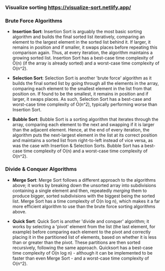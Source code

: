 ### Visualize sorting https://visualize-sort.netlify.app/

### Brute Force Algorithms

* **Insertion Sort**: Insertion Sort is arguably the most basic sorting algorithm and builds the final sorted list iteratively, comparing an element to the largest element in the sorted list behind it. If larger, it remains in position and if smaller, it swaps places before repeating this comparison again. Thus, at every iteration, the algorithm maintains a growing sorted list. Insertion Sort has a best-case time complexity of O(n) (if the array is already sorted) and a worst-case time complexity of O(n^2).

* **Selection Sort**: Selection Sort is another 'brute force' algorithm as it builds the final sorted list by going through all the elements in the array, comparing each element to the smallest element in the list from that position on. If found to be the smallest, it remains in position and if larger, it swaps places. As such, Selection Sort has a best-case and worst-case time complexity of O(n^2), typically performing worse than Insertion Sort.

* **Bubble Sort**: Bubble Sort is a sorting algorithm that iterates through the array, comparing each element to the next and swapping if it is larger than the adjacent element. Hence, at the end of every iteration, the algorithm puts the next-largest element in the list at its correct position and maintains a sorted list from right-to-left instead of vice versa, as was the case with Insertion & Selection Sorts. Bubble Sort has a best-case time complexity of O(n) and a worst-case time complexity of O(n^2).

### Divide & Conquer Algorithms

* **Merge Sort**: Merge Sort follows a different approach to the algorithms above; it works by breaking down the unsorted array into subdivisions containing a single element and then, repeatedly *merging* them to produce bigger, sorted subdivisions with the biggest being the sorted list. Merge Sort has a time complexity of O(n log n), which makes it a far more efficient algorithm to use than the brute force sorting algorithms above.

* **Quick Sort**: Quick Sort is another 'divide and conquer' algorithm; it works by selecting a 'pivot' element from the list (the last element, for example) before comparing each element to the pivot and correctly placing it in the partitioned list of elements, based on whether it is less than or greater than the pivot. These partitions are then sorted recursively, following the same approach. Quicksort has a best-case time complexity of O(n log n) - although it can be implemented to be faster than even Merge Sort - and a worst-case time complexity of O(n^2).
